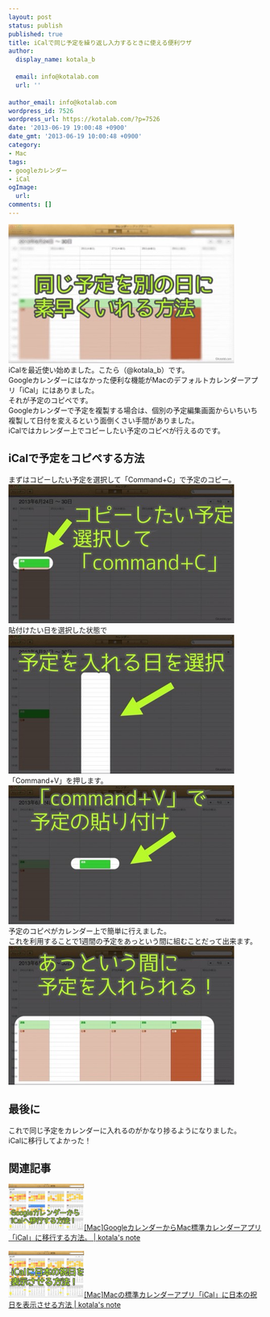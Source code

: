 ```yaml
---
layout: post
status: publish
published: true
title: iCalで同じ予定を繰り返し入力するときに使える便利ワザ
author:
  display_name: kotala_b

  email: info@kotalab.com
  url: ''

author_email: info@kotalab.com
wordpress_id: 7526
wordpress_url: https://kotalab.com/?p=7526
date: '2013-06-19 19:00:48 +0900'
date_gmt: '2013-06-19 10:00:48 +0900'
category:
- Mac
tags:
- googleカレンダー
- iCal
ogImage:
  url:
comments: []
---
```

<p><img src="/wp-content/uploads/ical_130619-448x275.jpg" alt="ical_130619" width="448" height="275" class="alignnone size-large wp-image-7531" /><br />
iCalを最近使い始めました。こたら（@kotala_b）です。<br />
Googleカレンダーにはなかった便利な機能がMacのデフォルトカレンダーアプリ「iCal」にはありました。<br />
それが予定のコピペです。<br />
Googleカレンダーで予定を複製する場合は、個別の予定編集画面からいちいち複製して日付を変えるという面倒くさい手間がありました。<br />
iCalではカレンダー上でコピーしたい予定のコピペが行えるのです。<br />
</p>
<!--more-->
<h2>iCalで予定をコピペする方法</h2>
<p>まずはコピーしたい予定を選択して「Command+C」で予定のコピー。<br />
<img src="/wp-content/uploads/ical_130619_01-448x275.jpg" alt="ical_130619_01" width="448" height="275" class="alignnone size-large wp-image-7530" /><br />
貼付けたい日を選択した状態で<br />
<img src="/wp-content/uploads/ical_130619_02-448x275.jpg" alt="ical_130619_02" width="448" height="275" class="alignnone size-large wp-image-7529" /><br />
「Command+V」を押します。<br />
<img src="/wp-content/uploads/ical_130619_03-448x275.jpg" alt="ical_130619_03" width="448" height="275" class="alignnone size-large wp-image-7527" /><br />
予定のコピペがカレンダー上で簡単に行えました。<br />
これを利用することで1週間の予定をあっという間に組むことだって出来ます。<br />
<img src="/wp-content/uploads/ical_130619_04-448x275.jpg" alt="ical_130619_04" width="448" height="275" class="alignnone size-large wp-image-7528" /></p>
<h2>最後に</h2>
<p>これで同じ予定をカレンダーに入れるのがかなり捗るようになりました。<br />
iCalに移行してよかった！</p>
<h2 class="rele">関連記事</h2>
<p><a href="/ical-googlecalender" target="_blank"><img  class="alignleft" src="/wp-content/uploads/ical_130607-448x275.jpg" alt="[Mac]GoogleカレンダーからMac標準カレンダーアプリ「iCal」に移行する方法。 | kotala's note" width="150" /></a><a href="/ical-googlecalender" target="_blank">[Mac]GoogleカレンダーからMac標準カレンダーアプリ「iCal」に移行する方法。 | kotala's note</a><br style="clear:both;" /><br />
<a href="/ical-japanese-holiday" target="_blank"><img  class="alignleft" src="/wp-content/uploads/icalholiday_130610-448x275.jpg" alt="[Mac]Macの標準カレンダーアプリ「iCal」に日本の祝日を表示させる方法 | kotala's note" width="150" /></a><a href="/ical-japanese-holiday" target="_blank">[Mac]Macの標準カレンダーアプリ「iCal」に日本の祝日を表示させる方法 | kotala's note</a><br style="clear:both;" /></p>
